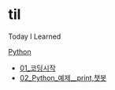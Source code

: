 # til
Today I Learned

[Python](#Python)
 - [01_코딩시작](\til\Python\01_코딩시작.md)
 - [02_Python_예제__print,챗봇](\til\Python\02_Python_예제__print,챗봇)
